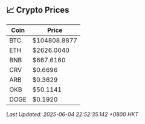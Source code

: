 ## 📈 Crypto Prices

| Coin | Price |
| ---- | ----- |
| BTC | $104808.8877 |
| ETH | $2626.0040 |
| BNB | $667.6160 |
| CRV | $0.6696 |
| ARB | $0.3629 |
| OKB | $50.1141 |
| DOGE | $0.1920 |

_Last Updated: 2025-06-04 22:52:35.142 +0800 HKT_